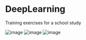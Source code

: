 # DeepLearning
Training exercises for a school study


![image](https://user-images.githubusercontent.com/80623426/156811006-8befaf5b-47b8-4191-b861-bb8154255850.png)
![image](https://user-images.githubusercontent.com/80623426/156811054-dfe0d1d5-becc-43c0-b2db-5a68f3abcab2.png)
![image](https://user-images.githubusercontent.com/80623426/156811240-3771a3d1-d475-450c-8a25-0cf852c0a4d5.png)
